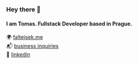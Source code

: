 

<!--
**faltysad/faltysad** is a ✨ _special_ ✨ repository because its `README.md` (this file) appears on your GitHub profile.
-->
### Hey there 👋
#### I am Tomas. Fullstack Developer based in Prague.

🌍  [faltejsek.me](https://faltejsek.me)\
📬  [business inquiries](mailto:faltejsek9@gmail.com)\
💼  [linkedin](https://www.linkedin.com/in/faltejsekt)


